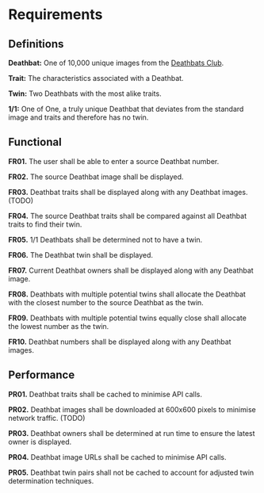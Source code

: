 # Requirements

## Definitions

**Deathbat:** One of 10,000 unique images from the [Deathbats Club](https://avengedsevenfold.io/).

**Trait:** The characteristics associated with a Deathbat.

**Twin:** Two Deathbats with the most alike traits.

**1/1:** One of One, a truly unique Deathbat that deviates from the standard image and traits and therefore has no twin.

## Functional

**FR01.** The user shall be able to enter a source Deathbat number.

**FR02.** The source Deathbat image shall be displayed.

**FR03.** Deathbat traits shall be displayed along with any Deathbat images. (TODO)

**FR04.** The source Deathbat traits shall be compared against all Deathbat traits to find their twin.

**FR05.** 1/1 Deathbats shall be determined not to have a twin.

**FR06.** The Deathbat twin shall be displayed.

**FR07.** Current Deathbat owners shall be displayed along with any Deathbat image.

**FR08.** Deathbats with multiple potential twins shall allocate the Deathbat with the closest number to the source Deathbat as the twin.

**FR09.** Deathbats with multiple potential twins equally close shall allocate the lowest number as the twin.

**FR10.** Deathbat numbers shall be displayed along with any Deathbat images.

## Performance

**PR01.** Deathbat traits shall be cached to minimise API calls.

**PR02.** Deathbat images shall be downloaded at 600x600 pixels to minimise network traffic. (TODO)

**PR03.** Deathbat owners shall be determined at run time to ensure the latest owner is displayed.

**PR04.** Deathbat image URLs shall be cached to minimise API calls.

**PR05.** Deathbat twin pairs shall not be cached to account for adjusted twin determination techniques. 
